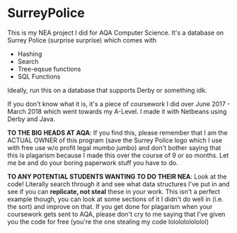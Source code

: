 # SurreyPolice

This is my NEA project I did for AQA Computer Science. It's a database on Surrey Police (surprise surprise) which comes with
- Hashing
- Search
- Tree-eqsue functions
- SQL Functions

Ideally, run this on a database that supports Derby or something idk.

If you don't know what it is, it's a piece of coursework I did over June 2017 - March 2018 which went towards my A-Level. I made it with Netbeans using Derby and Java. 

**TO THE BIG HEADS AT AQA**: If you find this, please remember that I am the ACTUAL OWNER of this program (save the Surrey Police logo which I use with free use w/o profit legal mumbo jumbo) and don't bother saying that this is plagarism because I made this over the course of 9 or so months. Let me be and do your boring paperwork stuff you have to do.

**TO ANY POTENTIAL STUDENTS WANTING TO DO THEIR NEA**: Look at the code! Literally search through it and see what data structures I've put in and see if you can **replicate, not steal** these in your work. This isn't a perfect example though, you can look at some sections of it I didn't do well in (i.e. the sort) and improve on that. If you get done for plagarism when your coursework gets sent to AQA, please don't cry to me saying that I've given you the code for free (you're the one stealing my code lololololololol)
